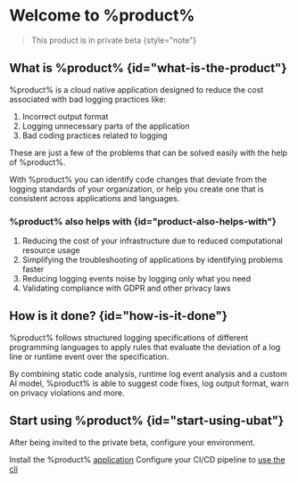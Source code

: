 # Welcome to %product% 


> This product is in private beta
> {style="note"}


## What is %product% {id="what-is-the-product"}

%product% is a cloud native application designed to reduce the cost associated with bad logging
practices like:


1. Incorrect output format
2. Logging unnecessary parts of the application
3. Bad coding practices related to logging


These are just a few of the problems that can be solved easily with the help of %product%.

With %product% you can identify code changes that deviate from the logging standards of your
organization, or help you create one that is consistent across applications and languages.

### %product% also helps with {id="product-also-helps-with"}

1. Reducing the cost of your infrastructure due to reduced computational resource usage
2. Simplifying the troubleshooting of applications by identifying problems faster
3. Reducing logging events noise by logging only what you need
4. Validating compliance with GDPR and other privacy laws

## How is it done? {id="how-is-it-done"}

%product% follows structured logging specifications of different programming languages to
apply rules that evaluate the deviation of a log line or runtime event over the specification.

By combining static code analysis, runtime log event analysis and a custom AI model, %product%
is able to suggest code fixes, log output format, warn on privacy violations and more.


## Start using %product% {id="start-using-ubat"}

<procedure title="" id="star-using-ubat-procedure">
   <p>After being invited to the private beta, configure your environment.</p>
   <step>Install the %product% <a href="install-on-prem.md">application</a></step>
   <step>Configure your CI/CD pipeline to <a href="run-the-cli.md">use the cli</a></step>
</procedure>